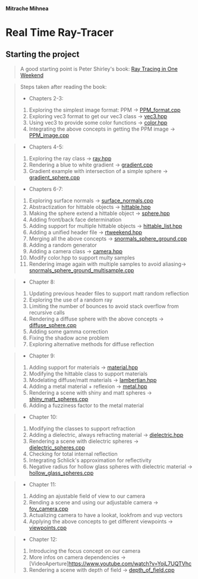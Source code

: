 #### Mitrache Mihnea

# Real Time Ray-Tracer

## Starting the project
> A good starting point is Peter Shirley's book: [Ray Tracing in One Weekend](https://raytracing.github.io/books/RayTracingInOneWeekend.html)

> Steps taken after reading the book:
> * Chapters 2-3:
> 1. Exploring the simplest image format: PPM -> [PPM_format.cpp](Chapters2-3/PPM_format.cpp)
> 2. Exploring vec3 format to get our vec3 class -> [vec3.hpp](Chapters2-3/vec3.hpp)
> 3. Using vec3 to provide some color functions -> [color.hpp](Chapters2-3/color.hpp)
> 4. Integrating the above concepts in getting the PPM image -> [PPM_image.cpp](Chapters2-3/PPM_image.cpp)

> * Chapters 4-5:
> 1. Exploring the ray class -> [ray.hpp](Chapters4-5/ray.hpp)
> 2. Rendering a blue to white gradient -> [gradient.cpp](Chapters4-5/gradient.cpp)
> 3. Gradient example with intersection of a simple sphere -> [gradient_sphere.cpp](Chapters4-5/gradient_sphere.cpp)

> * Chapters 6-7:
> 1. Exploring surface normals -> [surface_normals.cpp](Chapters6-7/surface_normals.cpp)
> 2. Abstractization for hittable objects -> [hittable.hpp](Chapters6-7/hittable.hpp)
> 3. Making the sphere extend a hittable object -> [sphere.hpp](Chapters6-7/sphere.hpp)
> 4. Adding front/back face determination
> 5. Adding support for multiple hittable objects -> [hittable_list.hpp](Chapters6-7/hittable_list.hpp)
> 6. Adding a unified header file -> [rtweekend.hpp](Chapters6-7/rtweekend.hpp)
> 7. Merging all the above concepts -> [snormals_sphere_ground.cpp](Chapters6-7/snormals_sphere_ground.cpp)
> 8. Adding a random generator
> 9. Adding a camera class -> [camera.hpp](Chapters6-7/camera.hpp)
> 10. Modify color.hpp to support multy samples
> 11. Rendering image again with multiple samples to avoid aliasing-> [snormals_sphere_ground_multisample.cpp](Chapters6-7/snormals_sphere_ground_multisample.cpp)

> * Chapter 8:
> 1. Updating previous header files to support matt random reflection
> 2. Exploring the use of a random ray
> 3. Limiting the number of bounces to avoid stack overflow from recursive calls
> 4. Rendering a diffuse sphere with the above concepts -> [diffuse_sphere.cpp](Chapter8/diffuse_sphere.cpp)
> 5. Adding some gamma correction
> 6. Fixing the shadow acne problem
> 7. Exploring alternative methods for diffuse reflection

> * Chapter 9:
> 1. Adding support for materials -> [material.hpp](Chapter9/material.hpp)
> 2. Modifying the hittable class to support materials
> 3. Modelating diffuse/matt materials -> [lambertian.hpp](Chapter9/lambertian.hpp)
> 4. Adding a metal material + reflexion -> [metal.hpp](Chapter9/metal.hpp)
> 5. Rendering a scene with shiny and matt spheres -> [shiny_matt_spheres.cpp](Chapter9/shiny_matt_spheres.cpp)
> 6. Adding a fuzziness factor to the metal material

> * Chapter 10:
> 1. Modifying the classes to support refraction
> 2. Adding a dielectric, always refracting material -> [dielectric.hpp](Chapter10/dielectric.hpp)
> 3. Rendering a scene with dielectric spheres -> [dielectric_spheres.cpp](Chapter10/dielectric_spheres.cpp)
> 4. Checking for total internal reflection
> 5. Integrating Schlick's approximation for reflectivity
> 6. Negative radius for hollow glass spheres with dielectric material -> [hollow_glass_spheres.cpp](Chapter10/hollow_glass_spheres.cpp)

> * Chapter 11:
> 1. Adding an ajustable field of view to our camera
> 2. Rending a scene and using our adjustable camera -> [fov_camera.cpp](Chapter11/vfov_camera.cpp)
> 3. Actualizing camera to have a lookat, lookfrom and vup vectors
> 4. Applying the above concepts to get different viewpoints -> [viewpoints.cpp](Chapter11/viewpoints.cpp)

> * Chapter 12:
> 1. Introducing the focus concept on our camera
> 2. More infos on camera dependencies -> [VideoAperture]https://www.youtube.com/watch?v=YojL7UQTVhc
> 3. Rendering a scene with depth of field -> [depth_of_field.cpp](Chapter12/depth_of_field.cpp)